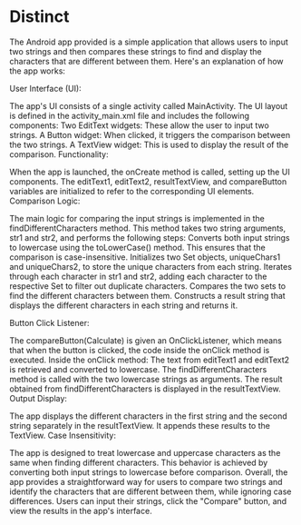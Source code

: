 # Distinct
The Android app provided is a simple application that allows users to input two strings and then compares these strings to find and display the characters that are different between them. Here's an explanation of how the app works:

User Interface (UI):

The app's UI consists of a single activity called MainActivity.
The UI layout is defined in the activity_main.xml file and includes the following components:
Two EditText widgets: These allow the user to input two strings.
A Button widget: When clicked, it triggers the comparison between the two strings.
A TextView widget: This is used to display the result of the comparison.
Functionality:

When the app is launched, the onCreate method is called, setting up the UI components.
The editText1, editText2, resultTextView, and compareButton variables are initialized to refer to the corresponding UI elements.
Comparison Logic:

The main logic for comparing the input strings is implemented in the findDifferentCharacters method.
This method takes two string arguments, str1 and str2, and performs the following steps:
Converts both input strings to lowercase using the toLowerCase() method. This ensures that the comparison is case-insensitive.
Initializes two Set<Character> objects, uniqueChars1 and uniqueChars2, to store the unique characters from each string.
Iterates through each character in str1 and str2, adding each character to the respective Set to filter out duplicate characters.
Compares the two sets to find the different characters between them.
Constructs a result string that displays the different characters in each string and returns it.

Button Click Listener:

The compareButton(Calculate) is given an OnClickListener, which means that when the button is clicked, the code inside the onClick method is executed.
Inside the onClick method:
The text from editText1 and editText2 is retrieved and converted to lowercase.
The findDifferentCharacters method is called with the two lowercase strings as arguments.
The result obtained from findDifferentCharacters is displayed in the resultTextView.
Output Display:

The app displays the different characters in the first string and the second string separately in the resultTextView. It appends these results to the TextView.
Case Insensitivity:

The app is designed to treat lowercase and uppercase characters as the same when finding different characters. This behavior is achieved by converting both input strings to lowercase before comparison.
Overall, the app provides a straightforward way for users to compare two strings and identify the characters that are different between them, while ignoring case differences. Users can input their strings, click the "Compare" button, and view the results in the app's interface.
